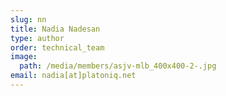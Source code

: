 ```yaml
---
slug: nn
title: Nadia Nadesan
type: author
order: technical_team
image:
  path: /media/members/asjv-mlb_400x400-2-.jpg
email: nadia[at]platoniq.net
---
```

